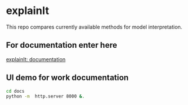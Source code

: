# explainIt

This repo compares currently available methods for model interpretation.

## For documentation enter here

[explainIt: documentation](https://ruxiz2020.github.io/explainit/)



## UI demo for work documentation

`````bash
cd docs
python -m  http.server 8000 &.
`````
